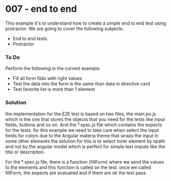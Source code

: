 # 007 - end to end

This example it's to understand how to create a simple end to end test using protractor. We are going to cover the following subjects:

*  End to end tests
*  Protractor

### To Do
Perform the following in the current example:
* Fill all form filds with right values
* Test the data into the form is the same than data in directive card
* Test favorite list is more than 1 element

### Solution

the implementation for the E2E test is based on two files, the main.po.js which is the one that stores the objects that you need for the tests
like input fields, buttons and so on. And the *.spec.js file which contains the expects for the tests.
for this example we need to take care when select the input fields for colors due to the Angular materia theme that wraps the input in some other elements
the solution for this is to select inner element by xpath and not by the angular model which is perfect for simple text imputs like the title or description.

For the *.spec.js file, there is a function (fillForm) where we send the values to the elements  and this function is called on the test.
once we called fillForm, the expects are evaluated and if them are ok the test pass.

[1]:https://openweathermap.org/api
[2]: http://angular-ui.github.io/ui-leaflet/#!/
[3]: https://material.angularjs.org/latest/
[4]: http://angular-ui.github.io/ui-leaflet/#!/examples/events
[5]: https://openweathermap.org/current
[6]: http://angular-ui.github.io/ui-leaflet/#!/examples/marker
[7]: https://material.angularjs.org/latest/api/service/$mdDialog
[8]: https://openweathermap.org/api/uvi
[9]: https://openweathermap.org/api/pollution/co
